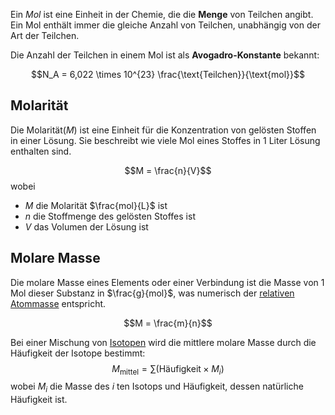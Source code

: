 Ein _Mol_ ist eine Einheit in der Chemie, die die __Menge__ von Teilchen angibt. Ein Mol enthält immer die gleiche Anzahl von Teilchen, unabhängig von der Art der Teilchen.

Die Anzahl der Teilchen in einem Mol ist als __Avogadro-Konstante__ bekannt:

$$N_A = 6,022 \times 10^{23} \frac{\text{Teilchen}}{\text{mol}}$$

## Molarität 
Die Molarität($M$) ist eine Einheit für die Konzentration von gelösten Stoffen in einer Lösung. Sie beschreibt wie viele Mol eines Stoffes in $1$ Liter Lösung enthalten sind.


$$M = \frac{n}{V}$$
wobei

- $M$ die Molarität $\frac{mol}{L}$ ist
- $n$ die Stoffmenge des gelösten Stoffes ist
- $V$ das Volumen der Lösung ist

## Molare Masse
Die molare Masse eines Elements oder einer Verbindung ist die Masse von $1$ Mol dieser Substanz in $\frac{g}{mol}$, was numerisch der [relativen Atommasse](Atommasse.md#Relative%20Atommasse) entspricht.

$$M = \frac{m}{n}$$

Bei einer Mischung von [Isotopen](Isotope.md) wird die mittlere molare Masse durch die Häufigkeit der Isotope bestimmt:
$$M_{\text{mittel}} = \sum(\text{Häufigkeit} \times M_i)$$
wobei $M_i$ die Masse des $i$ ten Isotops und $\text{Häufigkeit}$, dessen natürliche Häufigkeit ist.
